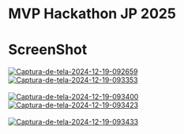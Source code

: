 # MVP Hackathon JP 2025
# ScreenShot
<a href="https://postimages.org/" target="_blank"><img src="https://i.postimg.cc/h4kNLQ5G/Captura-de-tela-2024-12-19-092659.png" alt="Captura-de-tela-2024-12-19-092659"/></a> <a href="https://postimages.org/" target="_blank"><img src="https://i.postimg.cc/sxhqF3vy/Captura-de-tela-2024-12-19-093353.png" alt="Captura-de-tela-2024-12-19-093353"/></a><br/><br/>
<a href="https://postimages.org/" target="_blank"><img src="https://i.postimg.cc/FRq8nYFD/Captura-de-tela-2024-12-19-093400.png" alt="Captura-de-tela-2024-12-19-093400"/></a> <a href="https://postimages.org/" target="_blank"><img src="https://i.postimg.cc/MTXgD7wn/Captura-de-tela-2024-12-19-093423.png" alt="Captura-de-tela-2024-12-19-093423"/></a><br/><br/>
<a href="https://postimages.org/" target="_blank"><img src="https://i.postimg.cc/g0gf8MC9/Captura-de-tela-2024-12-19-093433.png" alt="Captura-de-tela-2024-12-19-093433"/></a> 
